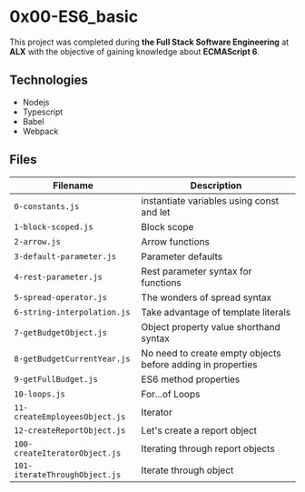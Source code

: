 # 0x00-ES6_basic

This project was completed during **the Full Stack Software Engineering** at **ALX** with the objective of gaining knowledge about **ECMAScript 6**.

## Technologies
* Nodejs
* Typescript
* Babel
* Webpack

## Files

| Filename | Description |
| -------- | ----------- |
| `0-constants.js` | instantiate variables using const and let |
| `1-block-scoped.js` | Block scope |
| `2-arrow.js` | Arrow functions |
| `3-default-parameter.js` | Parameter defaults |
| `4-rest-parameter.js` | Rest parameter syntax for functions |
| `5-spread-operator.js` | The wonders of spread syntax |
| `6-string-interpolation.js` | Take advantage of template literals |
| `7-getBudgetObject.js` | Object property value shorthand syntax |
| `8-getBudgetCurrentYear.js` | No need to create empty objects before adding in properties |
| `9-getFullBudget.js` | ES6 method properties |
| `10-loops.js` | For...of Loops |
| `11-createEmployeesObject.js` | Iterator |
| `12-createReportObject.js` |  Let's create a report object |
| `100-createIteratorObject.js` | Iterating through report objects |
| `101-iterateThroughObject.js` | Iterate through object |
